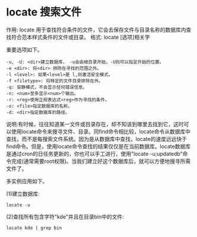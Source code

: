 # locate 搜索文件
作用: locate 用于查找符合条件的文件，它会去保存文件与目录名称的数据库内查找符合范本样式条件的文件或目录。
格式: locate [选项]相关字

重要选项如下。
```
-u, -U: <dir>建立数据库， -u会由根目录开始，-U则可以指定开始的位置。
-e <dir>: 将<dir> 排除在寻找的范围之外。
-l <level>: 如果<level>是 l,则激活安全模式。
-f <filetype>: 将特定的文件目录排除在外。
-q: 安静模式，不会显示任何错误信息。
-n: <num>至多显示<num>个输出。
-r: <reg>使用正规表达式<reg>作为寻找的条件。
-o: <file>指定数据库的名称。
-d: <dir>指定数据库的路径。
```

说明:有时候，往往知道某一文件或目录存在，却不知该到哪里去找到它，这时可以使用locate命令来搜寻文件、目录。同find命令相比较，locate命令从数据库中查找，而不是每搜索文件系统。因为是从数据库中查找，locate的速度远远快于find命令。但是，使用locate命令查找的结果仅仅是在当前数据库。locate数据库是通过cron的日任务更新的，你也可以手工进行，使用"locate -u;updatedb"命令完成(通常需要root权限)。当我们建立好这个数据库后，就可以方便地搜寻所需文件了。

多实例应用如下。

(1)建立数据库:
```
locate -u
```

(2)查找所有包含字符"kde"并且在目录bin中的文件:
```
locate kde | grep bin
```